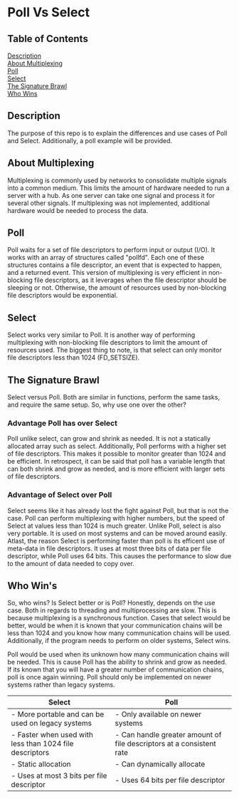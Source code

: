 # Poll Vs Select

## Table of Contents
[Description](#description)<br>
[About Multiplexing](#about-multiplexing)<br>
[Poll](#poll)<br>
[Select](#select)<br>
[The Signature Brawl](#the-signature-brawl)<br>
[Who Wins](#who-wins)

## Description
The purpose of this repo is to explain the differences and use cases of Poll and Select. Additionally, a poll example will be provided.

## About Multiplexing
Multiplexing is commonly used by networks to consolidate multiple signals into a common medium. This limits the amount of hardware needed to run a server with a hub. As one server can take one signal and process it for several other signals. If multiplexing was not implemented, additional hardware would be needed to process the data.

## Poll
Poll waits for a set of file descriptors to perform input or output (I/O). It works with an array of structures called "pollfd". Each one of these structures contains a file descriptor, an event that is expected to happen, and a returned event.
This version of multiplexing is very efficient in non-blocking file descriptors, as it leverages when the file descriptor should be sleeping or not. Otherwise, the amount of resources used by non-blocking file descriptors would be exponential.

## Select
Select works very similar to Poll. It is another way of performing multiplexing with non-blocking file descriptors to limit the amount of resources used. The biggest thing to note, is that select can only monitor file descriptors less than 1024 (FD_SETSIZE).

## The Signature Brawl
Select versus Poll. Both are similar in functions, perform the same tasks, and require the same setup. So, why use one over the other?

### Advantage Poll has over Select
Poll unlike select, can grow and shrink as needed. It is not a statically allocated array such as select. Additionally, Poll performs with a higher set of file descriptors. This makes it possible to monitor greater than 1024 and be efficient. In retrospect, it can be said that poll has a variable length that can both shrink and grow as needed, and is more efficient with larger sets of file descriptors.

### Advantage of Select over Poll
Select seems like it has already lost the fight against Poll, but that is not the case. Poll can perform multiplexing with higher numbers, but the speed of Select at values less than 1024 is much greater. Unlike Poll, select is also very portable. It is used on most systems and can be moved around easily. Atlast, the reason Select is performing faster than poll is its efficent use of meta-data in file descriptors. It uses at most three bits of data per file descriptor, while Poll uses 64 bits. This causes the performance to slow due to the amount of data needed to copy over.

## Who Win's
So, who wins? Is Select better or is Poll? Honestly, depends on the use case. Both in regards to threading and multiprocessing are slow. This is because multiplexing is a synchronous function. Cases that select would be better, would be when it is known that your communication chains will be less than 1024 and you know how many communication chains will be used. Additionally, if the program needs to perform on older systems, Select wins.

Poll would be used when its unknown how many communication chains will be needed. This is cause Poll has the ability to shrink and grow as needed. If its known that you will have a greater number of communication chains, poll is once again winning. Poll should only be implemented on newer systems rather than legacy systems.

|            Select                 |             Poll                  |
|-----------------------------------|-----------------------------------|
| - More portable and can be used on legacy systems | - Only available on newer systems |
| - Faster when used with less than 1024 file descriptors | - Can handle greater amount of file descriptors at a consistent rate|
| - Static allocation | - Can dynamically allocate |
| - Uses at most 3 bits per file descriptor | - Uses 64 bits per file descriptor|
